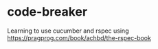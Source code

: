 # code-breaker
Learning to use cucumber and rspec using https://pragprog.com/book/achbd/the-rspec-book
